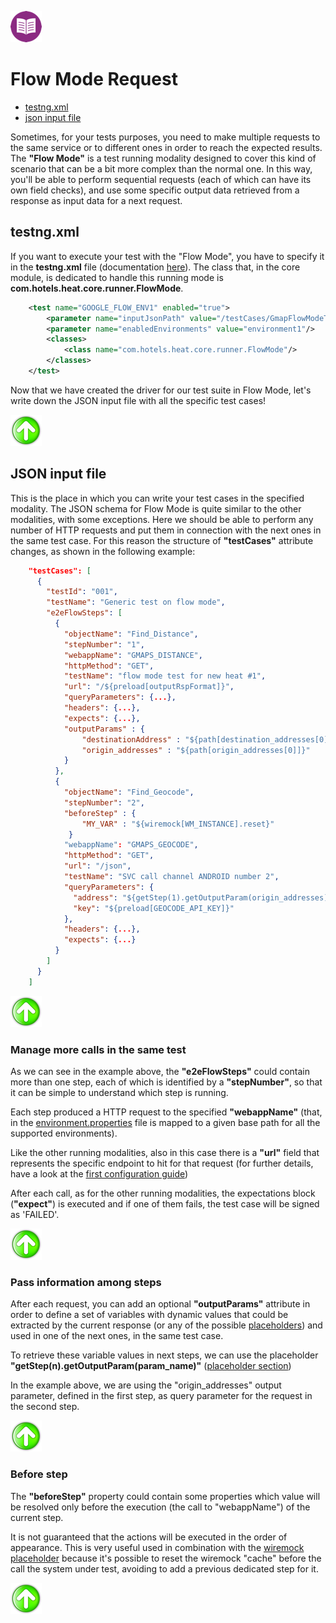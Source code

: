 [![Back to Table Of Contents][leftArrow]](../readme.md)

<a name="flow-mode"></a>
# Flow Mode Request

  * [testng.xml](#testngXml)
  * [json input file](#jsonInputFile)

Sometimes, for your tests purposes, you need to make multiple requests to the same service or to different ones in order to reach the expected results.
The **"Flow Mode"** is a test running modality designed to cover this kind of scenario that can be a bit more complex than the normal one.
In this way, you'll be able to perform sequential requests (each of which can have its own field checks), and use some specific output data retrieved from a response as input data for a next request.


<a name="testngXml"></a>
## testng.xml
If you want to execute your test with the "Flow Mode", you have to specify it in the **testng.xml** file (documentation [here](readme_singleMode.md)).
The class that, in the core module, is dedicated to handle this running mode is **com.hotels.heat.core.runner.FlowMode**.

```xml
    <test name="GOOGLE_FLOW_ENV1" enabled="true">
        <parameter name="inputJsonPath" value="/testCases/GmapFlowModeTestCases.json"/>
        <parameter name="enabledEnvironments" value="environment1"/>
        <classes>
            <class name="com.hotels.heat.core.runner.FlowMode"/>
        </classes>
    </test>
```
Now that we have created the driver for our test suite in Flow Mode, let's write down the JSON input file with all the specific test cases!

[![Back to the Top Of Page][upArrow]](#flow-mode)

<a name="jsonInputFile"></a>
## JSON input file
This is the place in which you can write your test cases in the specified modality.
The JSON schema for Flow Mode is quite similar to the other modalities, with some exceptions.
Here we should be able to perform any number of HTTP requests and put them in connection with the next ones in the same test case.
For this reason the structure of **"testCases"** attribute changes, as shown in the following example:


```json
    "testCases": [
      {
        "testId": "001",
        "testName": "Generic test on flow mode",
        "e2eFlowSteps": [
          {
            "objectName": "Find_Distance",
            "stepNumber": "1",
            "webappName": "GMAPS_DISTANCE",
            "httpMethod": "GET",
            "testName": "flow mode test for new heat #1",
            "url": "/${preload[outputRspFormat]}",
            "queryParameters": {...},
            "headers": {...},
            "expects": {...},
            "outputParams" : {
                "destinationAddress" : "${path[destination_addresses[0]]}",
                "origin_addresses" : "${path[origin_addresses[0]]}"
            }
          },
          {
            "objectName": "Find_Geocode", 
            "stepNumber": "2",
            "beforeStep" : {
                "MY_VAR" : "${wiremock[WM_INSTANCE].reset}"
             }
            "webappName": "GMAPS_GEOCODE",
            "httpMethod": "GET",
            "url": "/json",
            "testName": "SVC call channel ANDROID number 2",
            "queryParameters": {
              "address": "${getStep(1).getOutputParam(origin_addresses)}", 
              "key": "${preload[GEOCODE_API_KEY]}"
            },
            "headers": {...},
            "expects": {...}
          }
        ]
      }
    ]
```
[![Back to the Top Of Page][upArrow]](#flow-mode)

### Manage more calls in the same test
As we can see in the example above, the **"e2eFlowSteps"** could contain more than one step, each of which is identified by a **"stepNumber"**, so that it can be simple to understand which step is running.

Each step produced a HTTP request to the specified **"webappName"** (that, in the [environment.properties](readme_firstConf.md) file is mapped to a given base path for all the supported environments).

Like the other running modalities, also in this case there is a **"url"** field that represents the specific endpoint to hit for that request (for further details, have a look at the [first configuration guide](readme_firstConf.md))

After each call, as for the other running modalities, the expectations block (**"expect"**) is executed and if one of them fails, the test case will be signed as 'FAILED'. 

[![Back to the Top Of Page][upArrow]](#flow-mode)

### Pass information among steps
After each request, you can add an optional **"outputParams"** attribute in order to define a set  of variables with dynamic values that could be extracted by the current response (or any of the possible [placeholders](readme_placeholders.md)) and used in one of the next ones, in the same test case.

To retrieve these variable values in next steps, we can use the placeholder **"getStep(n).getOutputParam(param_name)"** ([placeholder section](readme_placeholders.md))

In the example above, we are using the "origin_addresses" output parameter, defined in the first step, as query parameter for the request in the second step.

[![Back to the Top Of Page][upArrow]](#flow-mode)

### Before step
The **"beforeStep"** property could contain some properties which value will be resolved only before the execution (the call to "webappName") of the current step.

It is not guaranteed that the actions will be executed in the order of appearance.
This is very useful used in combination with the [wiremock placeholder](readme_placeholders.md) because it's possible to reset the wiremock "cache" before the call the system under test, avoiding to add a previous dedicated step for it.  

[![Back to the Top Of Page][upArrow]](#flow-mode)

[upArrow]: img/UpArrow.png
[leftArrow]: img/LeftArrow.png

